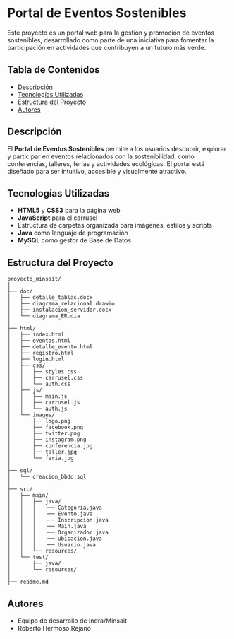 # Portal de Eventos Sostenibles

Este proyecto es un portal web para la gestión y promoción de eventos sostenibles, desarrollado como parte de una iniciativa para fomentar la participación en actividades que contribuyen a un futuro más verde.

## Tabla de Contenidos

- [Descripción](#descripción)
- [Tecnologías Utilizadas](#tecnologías-utilizadas)
- [Estructura del Proyecto](#estructura-del-proyecto)
- [Autores](#autores)

## Descripción

El **Portal de Eventos Sostenibles** permite a los usuarios descubrir, explorar y participar en eventos relacionados con la sostenibilidad, como conferencias, talleres, ferias y actividades ecológicas. El portal está diseñado para ser intuitivo, accesible y visualmente atractivo.

## Tecnologías Utilizadas

- **HTML5** y **CSS3** para la página web
- **JavaScript** para el carrusel
- Estructura de carpetas organizada para imágenes, estilos y scripts
- **Java** como lenguaje de programación
- **MySQL** como gestor de Base de Datos

## Estructura del Proyecto

```
proyecto_minsait/
│
├── doc/
│   ├── detalle_tablas.docx
│   ├── diagrama_relacional.drawio
│   ├── instalacion_servidor.docx
│   └── diagrama_ER.dia
│
├── html/
│   ├── index.html
│   ├── eventos.html
│   ├── detalle_evento.html
│   ├── registro.html
│   ├── login.html
│   ├── css/
│   │   ├── styles.css
│   │   ├── carrusel.css
│   │   └── auth.css
│   ├── js/
│   │   ├── main.js
│   │   ├── carrusel.js
│   │   └── auth.js
│   └── images/
│       ├── logo.png
│       ├── facebook.png
│       ├── twitter.png
│       ├── instagram.png
│       ├── conferencia.jpg
│       ├── taller.jpg
│       └── feria.jpg
│
├── sql/
│   └── creacion_bbdd.sql
│
├── src/
│   ├── main/
│   │   ├── java/
│   │   │   ├── Categoria.java
│   │   │   ├── Evento.java
│   │   │   ├── Inscripcion.java
│   │   │   ├── Main.java
│   │   │   ├── Organizador.java
│   │   │   ├── Ubicacion.java
│   │   │   └── Usuario.java
│   │   └── resources/
│   └── test/
│       ├── java/
│       └── resources/
│
├── readme.md
```

## Autores

- Equipo de desarrollo de Indra/Minsait
- Roberto Hermoso Rejano
